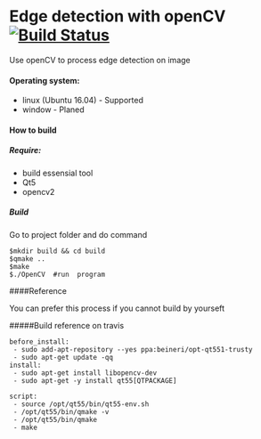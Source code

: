 # Edge detection with openCV [![Build Status](https://travis-ci.org/xuanthanhbk92/QtOpenCv.svg?branch=master)](https://travis-ci.org/xuanthanhbk92/QtOpenCv)

Use openCV to process edge detection on image 


#### Operating system:
- linux (Ubuntu 16.04) - Supported 
- window - Planed 

#### How to build 

##### Require:
- build essensial tool
- Qt5
- opencv2
##### Build
Go to project folder and do command 

```
$mkdir build && cd build 
$qmake ..
$make
$./OpenCV  #run  program

```
####Reference 

You can prefer this process if you cannot build by yourseft

#####Build reference on travis 
```
before_install:
 - sudo add-apt-repository --yes ppa:beineri/opt-qt551-trusty
 - sudo apt-get update -qq
install:
 - sudo apt-get install libopencv-dev
 - sudo apt-get -y install qt55[QTPACKAGE]

script:
 - source /opt/qt55/bin/qt55-env.sh
 - /opt/qt55/bin/qmake -v
 - /opt/qt55/bin/qmake
 - make
```
